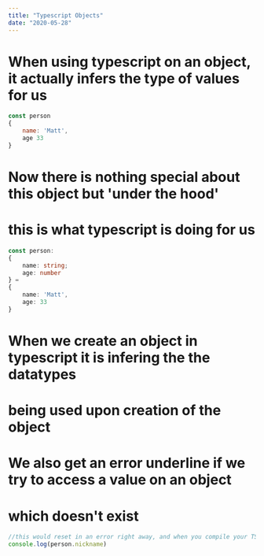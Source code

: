 ```yaml
---
title: "Typescript Objects"
date: "2020-05-28"
---
```


# When using typescript on an object, it actually infers the type of values for us

```js
const person 
{
    name: 'Matt',
    age 33
}
```
# Now there is nothing special about this object but 'under the hood'
# this is what typescript is doing for us
```ts
const person: 
{
    name: string;
    age: number
} = 
{
    name: 'Matt',
    age: 33
}
```
# When we create an object in typescript it is infering the the datatypes
# being used upon creation of the object
# We also get an error underline if we try to access a value on an object
# which doesn't exist
```ts
//this would reset in an error right away, and when you compile your TS file
console.log(person.nickname)
```
